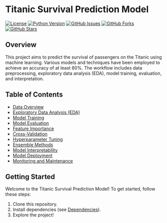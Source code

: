 # Titanic Survival Prediction Model

[![License](https://img.shields.io/badge/license-MIT-blue.svg)](LICENSE)
[![Python Version](https://img.shields.io/badge/python-3.8.5-brightgreen.svg)](https://www.python.org/downloads/release/python-385/)
[![GitHub Issues](https://img.shields.io/github/issues/yourusername/your-repository.svg)](https://github.com/Shouryabhardwajj/Titanic-Survival-Prediction-Model/issues)
[![GitHub Forks](https://img.shields.io/github/forks/yourusername/your-repository.svg)](https://github.com/Shouryabhardwajj/Titanic-Survival-Prediction-Model/network)
[![GitHub Stars](https://img.shields.io/github/stars/yourusername/your-repository.svg)](https://github.com/Shouryabhardwajj/Titanic-Survival-Prediction-Model/stargazers)

## Overview
This project aims to predict the survival of passengers on the Titanic using machine learning. Various models and techniques have been employed to achieve an accuracy of at least 80%. The workflow includes data preprocessing, exploratory data analysis (EDA), model training, evaluation, and interpretation.

## Table of Contents
- [Data Overview](#data-overview)
- [Exploratory Data Analysis (EDA)](#exploratory-data-analysis-eda)
- [Model Training](#model-training)
- [Model Evaluation](#model-evaluation)
- [Feature Importance](#feature-importance)
- [Cross-Validation](#cross-validation)
- [Hyperparameter Tuning](#hyperparameter-tuning)
- [Ensemble Methods](#ensemble-methods)
- [Model Interpretability](#model-interpretability)
- [Model Deployment](#model-deployment)
- [Monitoring and Maintenance](#monitoring-and-maintenance)

## Getting Started

Welcome to the Titanic Survival Prediction Model! To get started, follow these steps:

1. Clone this repository.
2. Install dependencies (see [Dependencies](#dependencies)).
3. Explore the project!


